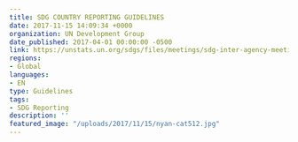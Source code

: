 ```yaml
---
title: SDG COUNTRY REPORTING GUIDELINES
date: 2017-11-15 14:09:34 +0000
organization: UN Development Group
date_published: 2017-04-01 00:00:00 -0500
link: https://unstats.un.org/sdgs/files/meetings/sdg-inter-agency-meeting-2017/8.UNDG%20WG%20on%20SD-SDG%20Country%20Reporting%20Guidelines.pdf
regions:
- Global
languages:
- EN
type: Guidelines
tags:
- SDG Reporting
description: ''
featured_image: "/uploads/2017/11/15/nyan-cat512.jpg"
---
```

